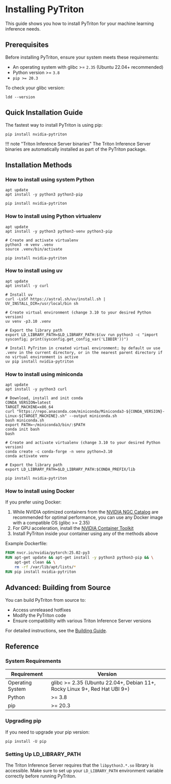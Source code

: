 <!--
Copyright (c) 2022-2023, NVIDIA CORPORATION. All rights reserved.

Licensed under the Apache License, Version 2.0 (the "License");
you may not use this file except in compliance with the License.
You may obtain a copy of the License at

    http://www.apache.org/licenses/LICENSE-2.0

Unless required by applicable law or agreed to in writing, software
distributed under the License is distributed on an "AS IS" BASIS,
WITHOUT WARRANTIES OR CONDITIONS OF ANY KIND, either express or implied.
See the License for the specific language governing permissions and
limitations under the License.
-->

# Installing PyTriton

This guide shows you how to install PyTriton for your machine learning inference needs.

## Prerequisites

Before installing PyTriton, ensure your system meets these requirements:

- An operating system with glibc >= `2.35` (Ubuntu 22.04+ recommended)
- Python version >= `3.8`
- `pip >= 20.3`

To check your glibc version:
```shell
ldd --version
```

## Quick Installation Guide

The fastest way to install PyTriton is using pip:

```shell
pip install nvidia-pytriton
```

!!! note "Triton Inference Server binaries"
    The Triton Inference Server binaries are automatically installed as part of the PyTriton package.

## Installation Methods

### How to install using system Python

```shell
apt update
apt install -y python3 python3-pip

pip install nvidia-pytriton
```

### How to install using Python virtualenv

```shell
apt update
apt install -y python3 python3-venv python3-pip

# Create and activate virtualenv
python3 -m venv .venv
source .venv/bin/activate

pip install nvidia-pytriton
```

### How to install using uv

```shell
apt update
apt install -y curl

# Install uv
curl -LsSf https://astral.sh/uv/install.sh | UV_INSTALL_DIR=/usr/local/bin sh

# Create virtual environment (change 3.10 to your desired Python version)
uv venv -p3.10 .venv

# Export the library path
export LD_LIBRARY_PATH=$LD_LIBRARY_PATH:$(uv run python3 -c "import sysconfig; print(sysconfig.get_config_var('LIBDIR'))")

# Install PyTriton in created virtual environment; by default uv use .venv in the current directory, or in the nearest parent directory if no virtual environment is active
uv pip install nvidia-pytriton
```

### How to install using miniconda

```shell
apt update
apt install -y python3 curl

# Download, install and init conda
CONDA_VERSION=latest
TARGET_MACHINE=x86_64
curl "https://repo.anaconda.com/miniconda/Miniconda3-${CONDA_VERSION}-Linux-${TARGET_MACHINE}.sh" --output miniconda.sh
bash miniconda.sh
export PATH=~/miniconda3/bin/:$PATH
conda init bash
bash

# Create and activate virtualenv (change 3.10 to your desired Python version)
conda create -c conda-forge -n venv python=3.10
conda activate venv

# Export the library path
export LD_LIBRARY_PATH=$LD_LIBRARY_PATH:$CONDA_PREFIX/lib

pip install nvidia-pytriton
```

### How to install using Docker

If you prefer using Docker:

1. While NVIDIA optimized containers from the [NVIDIA NGC Catalog](https://catalog.ngc.nvidia.com/containers) are recommended for optimal performance, you can use any Docker image with a compatible OS (glibc >= 2.35)
2. For GPU acceleration, install the [NVIDIA Container Toolkit](https://docs.nvidia.com/datacenter/cloud-native/container-toolkit/overview.html)
3. Install PyTriton inside your container using any of the methods above

Example Dockerfile:
```dockerfile
FROM nvcr.io/nvidia/pytorch:25.02-py3
RUN apt-get update && apt-get install -y python3 python3-pip && \
    apt-get clean && \
    rm -rf /var/lib/apt/lists/*
RUN pip install nvidia-pytriton
```

## Advanced: Building from Source

You can build PyTriton from source to:
- Access unreleased hotfixes
- Modify the PyTriton code
- Ensure compatibility with various Triton Inference Server versions

For detailed instructions, see the [Building Guide](guides/building.md).

## Reference

### System Requirements

| Requirement | Version |
|-------------|---------|
| Operating System | glibc >= 2.35 (Ubuntu 22.04+, Debian 11+, Rocky Linux 9+, Red Hat UBI 9+) |
| Python | >= 3.8 |
| pip | >= 20.3 |

### Upgrading pip

If you need to upgrade your pip version:

```shell
pip install -U pip
```

### Setting Up LD_LIBRARY_PATH

The Triton Inference Server requires that the `libpython3.*.so` library is accessible. Make sure to set up your `LD_LIBRARY_PATH` environment variable correctly before running PyTriton.
